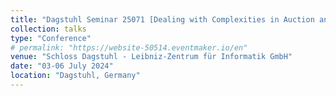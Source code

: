 ```yaml
---
title: "Dagstuhl Seminar 25071 [Dealing with Complexities in Auction and Matching Market Design](https://www.dagstuhl.de/seminars/seminar-calendar/seminar-details/25071)"
collection: talks
type: "Conference"
# permalink: "https://website-50514.eventmaker.io/en"
venue: "Schloss Dagstuhl - Leibniz-Zentrum für Informatik GmbH"
date: "03-06 July 2024"
location: "Dagstuhl, Germany"
---
```

